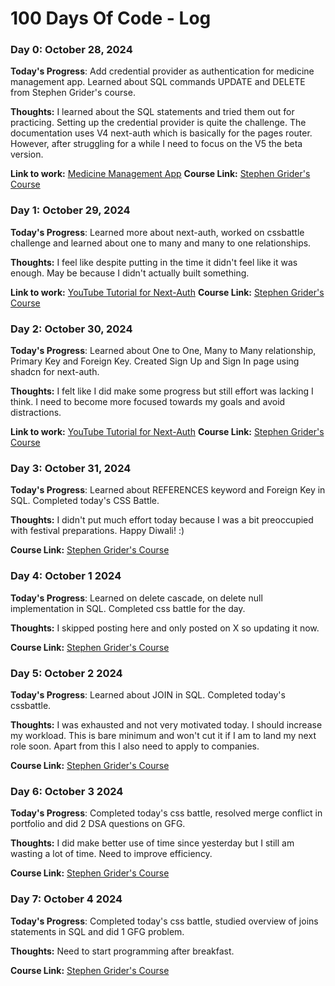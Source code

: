 # 100 Days Of Code - Log

### Day 0: October 28, 2024

**Today's Progress**: Add credential provider as authentication for medicine management app. Learned about SQL commands UPDATE and DELETE from Stephen Grider's course.

**Thoughts:** I learned about the SQL statements and tried them out for practicing. Setting up the credential provider is quite the challenge. The documentation uses V4 next-auth which is basically for the pages router. However, after struggling for a while I need to focus on the V5 the beta version. 

**Link to work:** [Medicine Management App](https://medicine-management-tau.vercel.app/)
**Course Link:** [Stephen Grider's Course](https://www.udemy.com/course/sql-and-postgresql)

### Day 1: October 29, 2024

**Today's Progress**: Learned more about next-auth, worked on cssbattle challenge and learned about one to many and many to one relationships.

**Thoughts:** I feel like despite putting in the time it didn't feel like it was enough. May be because I didn't actually built something. 

**Link to work:** [YouTube Tutorial for Next-Auth](https://www.youtube.com/watch?v=uCb-Q51Z2vQ)
**Course Link:** [Stephen Grider's Course](https://www.udemy.com/course/sql-and-postgresql)

### Day 2: October 30, 2024

**Today's Progress**: Learned about One to One, Many to Many relationship, Primary Key and Foreign Key. Created Sign Up and Sign In page using shadcn for next-auth. 

**Thoughts:** I felt like I did make some progress but still effort was lacking I think. I need to become more focused towards my goals and avoid distractions.

**Link to work:** [YouTube Tutorial for Next-Auth](https://www.youtube.com/watch?v=uCb-Q51Z2vQ)
**Course Link:** [Stephen Grider's Course](https://www.udemy.com/course/sql-and-postgresql)


### Day 3: October 31, 2024

**Today's Progress**:  Learned about REFERENCES keyword and Foreign Key in SQL. Completed today's CSS Battle.


**Thoughts:** I didn't put much effort today because I was a bit preoccupied with festival preparations. Happy Diwali! :)

**Course Link:** [Stephen Grider's Course](https://www.udemy.com/course/sql-and-postgresql)


### Day 4: October 1 2024

**Today's Progress**: Learned on delete cascade, on delete null implementation in SQL. Completed css battle for the day.


**Thoughts:** I skipped posting here and only posted on X so updating it now. 

**Course Link:** [Stephen Grider's Course](https://www.udemy.com/course/sql-and-postgresql)


### Day 5: October 2 2024

**Today's Progress**: Learned about JOIN in SQL. Completed today's cssbattle.


**Thoughts:** I was exhausted and not very motivated today. I should increase my workload. This is bare minimum and won't cut it if I am to land my next role soon. Apart from this I also need to apply to companies.

**Course Link:** [Stephen Grider's Course](https://www.udemy.com/course/sql-and-postgresql)


### Day 6: October 3 2024

**Today's Progress**: Completed today's css battle, resolved merge conflict in portfolio and did 2 DSA questions on GFG.


**Thoughts:** I did make better use of time since yesterday but I still am wasting a lot of time. Need to improve efficiency.

**Course Link:** [Stephen Grider's Course](https://www.udemy.com/course/sql-and-postgresql)


### Day 7: October 4 2024

**Today's Progress**: Completed today's css battle, studied overview of joins statements in SQL and did 1 GFG problem.

**Thoughts:** Need to start programming after breakfast.

**Course Link:** [Stephen Grider's Course](https://www.udemy.com/course/sql-and-postgresql)

